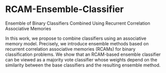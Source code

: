 # RCAM-Ensemble-Classifier
Ensemble of Binary Classifiers Combined Using  Recurrent Correlation Associative Memories

In this  work, we propose to combine classifiers using an associative memory model. Precisely, we introduce ensemble methods based on recurrent correlation associative memories (RCAMs) for binary classification problems. We show that an RCAM-based ensemble classifier can be viewed as a majority vote classifier whose weights depend on the similarity between the base classifiers and the resulting ensemble method.
